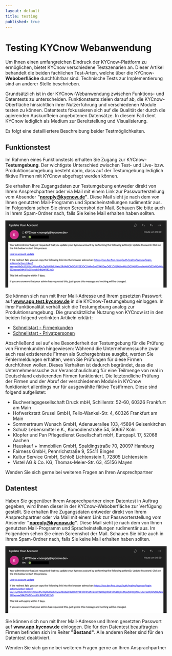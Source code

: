 ```yaml
---
layout: default
title: testing
published: true
---
```


# Testing KYCnow Webanwendung

Um Ihnen einen umfangreichen Eindruck der KYCnow-Plattform zu ermöglichen, bietet KYCnow verschiedene Testszenarien an. Dieser Artikel behandelt die beiden fachlichen Test-Arten, welche über die KYCnow-**Weboberfläche** durchführbar sind. Technische Tests zur Implementierung sind an anderer Stelle beschrieben.

Grundsätzlich ist in der KYCnow-Webanwendung zwischen Funktions- und Datentests zu unterscheiden. Funktionstests zielen darauf ab, die KYCnow-Oberfläche hinsichtlich ihrer Nutzerführung und verschiedenen Module testen zu können. Datentests fokussieren sich auf die Qualität der durch die agierenden Auskunfteien angebotenen Datensätze. In diesem Fall dient KYCnow lediglich als Medium zur Bereitstellung und Visualisierung.

Es folgt eine detailliertere Beschreibung beider Testmöglichkeiten.

## Funktionstest

Im Rahmen eines Funktionstests erhalten Sie Zugang zur KYCnow-**Testumgebung**. Der wichtigste Unterschied zwischen Test- und Live- bzw. Produktionsumgebung besteht darin, dass auf der Testumgebung lediglich fiktive Firmen mit KYCnow abgefragt werden können.

Sie erhalten Ihre Zugangsdaten zur Testumgebung entweder direkt von Ihrem Ansprechpartner oder via Mail mit einem Link zur Passworterstellung vom Absender **"noreply@kycnow.de"**. Diese Mail sieht je nach dem von Ihnen genutzten Mail-Programm und Spracheinstellungen rudimentär aus. Im Folgendem sehen Sie einen Screenshot der Mail. Schauen Sie bitte auch in Ihrem Spam-Ordner nach, falls Sie keine Mail erhalten haben sollten.

![password](assets/testing/password_mail.png)

Sie können sich nun mit Ihrer Mail-Adresse und Ihrem gesetzten Passwort auf **www.app.test.kycnow.de** in die KYCnow-Testumgebung einloggen. In ihrer Funktionalität verhält sich die Testumgebung analog zur Produktionsumgebung. Die grundsätzliche Nutzung von KYCnow ist in den beiden folgend verlinkten Artikeln erklärt:

- [Schnellstart - Firmenkunden](schnellstart)
- [Schnellstart - Privatpersonen](retail)

Abschließend sei auf eine Besonderheit der Testumgebung für die Prüfung von Firmenkunden hingewiesen: Während die Unternehmenssuche zwar auch real existierende Firmen als Suchergebnisse ausgibt, werden Sie Fehlermeldungen erhalten, wenn Sie Prüfungen für diese Firmen durchführen wollen. Dieses Verhalten ist dadurch begründet, dass die Unternehmenssuche zur Veranschaulichung für eine Teilmenge von real in Deutschland existierenden Firmen funktioniert. Die letztendliche Prüfung der Firmen und der Abruf der verschiedenen Module in KYCnow funktioniert allerdings nur für ausgewählte fiktive Testfirmen. Diese sind folgend aufgelistet:

- Buchverlagsgesellschaft Druck mbH, Schillerstr. 52-60, 60326 Frankfurt am Main
- Hofwerkstatt Grusel GmbH, Felix-Wankel-Str. 4, 60326 Frankfurt am Main
- Sommertraum Wunsch GmbH, Adenauerallee 103, 45894 Gelsenkirchen
- Schulz Lebensmittel e.K., Komödienstraße 54, 50667 Köln
- Klopfer und Pan Pflegedienst Gesellschaft mbH, Europapl. 17, 52068 Aachen
- Hauskauf + Immobilien GmbH, Spaldingstraße 70, 20097 Hamburg
- Fairness GmbH, Pennrichstraße 9, 55411 Bingen
- Kultur Service GmbH, Schloß Lichtenstein 1, 72805 Lichtenstein
- Vistel AG & Co. KG, Thomas-Meier-Str. 63, 45156 Mayen

Wenden Sie sich gerne bei weiteren Fragen an Ihren Ansprechpartner

## Datentest

Haben Sie gegenüber Ihrem Ansprechpartner einen Datentest in Auftrag gegeben, wird Ihnen dieser in der KYCnow-Weboberfläche zur Verfügung gestellt. Sie erhalten Ihre Zugangsdaten entweder direkt von Ihrem Ansprechpartner oder via Mail mit einem Link zur Passworterstellung vom Absender **"noreply@kycnow.de"**. Diese Mail sieht je nach dem von Ihnen genutzten Mail-Programm und Spracheinstellungen rudimentär aus. Im Folgendem sehen Sie einen Screenshot der Mail. Schauen Sie bitte auch in Ihrem Spam-Ordner nach, falls Sie keine Mail erhalten haben sollten.

![password](assets/testing/password_mail.png)

Sie können sich nun mit Ihrer Mail-Adresse und Ihrem gesetzten Passwort auf **www.app.kycnow.de** einloggen. Die für den Datentest beauftragten Firmen befinden sich im Reiter **"Bestand"**. Alle anderen Reiter sind für den Datentest deaktiviert. 

Wenden Sie sich gerne bei weiteren Fragen gerne an Ihren Ansprachpartner
